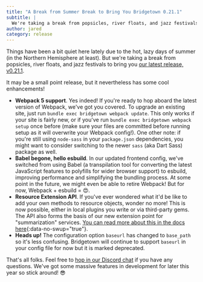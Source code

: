 ```yaml
---
title: "A Break from Summer Break to Bring You Bridgetown 0.21.1"
subtitle: |
  We're taking a break from popsicles, river floats, and jazz festivals to bring you our latest release.
author: jared
category: release
---
```


Things have been a bit quiet here lately due to the hot, lazy days of summer (in the Northern Hemisphere at least). But we're taking a break from popsicles, river floats, and jazz festivals to bring you [our latest release, v0.21.1](https://github.com/bridgetownrb/bridgetown/releases/tag/v0.21.1).

It may be a small point release, but it nevertheless has some cool enhancements!

* **Webpack 5 support**. Yes indeed! If you're ready to hop aboard the latest version of Webpack, we've got you covered. To upgrade an existing site, just run `bundle exec bridgetown webpack update`.  This only works if your site is fairly new, or if you've run `bundle exec bridgetown webpack setup` once before (make sure your files are committed before running setup as it will overwrite your Webpack config!). One other note: if you're still using `node-sass` in your `package.json` dependencies, you might want to consider switching to the newer `sass` (aka Dart Sass) package as well.
* **Babel begone, hello esbuild**. In our updated frontend config, we've switched from using Babel (a transpilation tool for converting the latest JavaScript features to polyfills for wider browser support) to esbuild, improving performance and simplifying the bundling process. At some point in the future, we might even be able to retire Webpack! But for now, Webpack + esbuild = 😍. 
* **Resource Extension API**. If you've ever wondered what it'd be like to add your own methods to resource objects, wonder no more! This is now possible, either in local plugins you write or via third-party gems. The API also forms the basis of our new extension point for "summarization" services. [You can read more about this in the docs here](https://www.bridgetownrb.com/docs/resources#resource-extensions){:data-no-swup="true"}.
* **Heads up!** The configuration option `baseurl` has changed to `base_path` so it's less confusing. Bridgetown will continue to support `baseurl` in your config file for now but it is marked deprecated.

That's all folks. Feel free to [hop in our Discord chat](https://discord.gg/4E6hktQGz4) if you have any questions. We've got some massive features in development for later this year so stick around! 😎